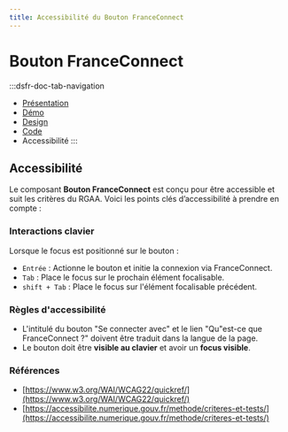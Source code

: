 ```yaml
---
title: Accessibilité du Bouton FranceConnect
---
```


# Bouton FranceConnect

:::dsfr-doc-tab-navigation
- [Présentation](../index.md)
- [Démo](../demo/index.md)
- [Design](../design/index.md)
- [Code](../code/index.md)
- Accessibilité
:::

## Accessibilité

Le composant **Bouton FranceConnect** est conçu pour être accessible et suit les critères du RGAA. Voici les points clés d’accessibilité à prendre en compte :

### Interactions clavier

Lorsque le focus est positionné sur le bouton :

- `Entrée` : Actionne le bouton et initie la connexion via FranceConnect.
- `Tab` : Place le focus sur le prochain élément focalisable.
- `shift + Tab` : Place le focus sur l'élément focalisable précédent.

### Règles d'accessibilité

- L'intitulé du bouton "Se connecter avec" et le lien "Qu"est-ce que FranceConnect ?" doivent être traduit dans la langue de la page.
- Le bouton doit être **visible au clavier** et avoir un **focus visible**.

### Références

- [https://www.w3.org/WAI/WCAG22/quickref/](https://www.w3.org/WAI/WCAG22/quickref/)
- [https://accessibilite.numerique.gouv.fr/methode/criteres-et-tests/](https://accessibilite.numerique.gouv.fr/methode/criteres-et-tests/)
